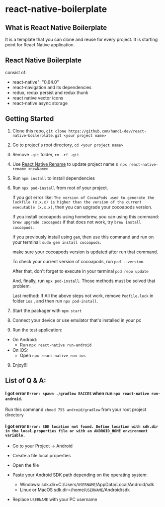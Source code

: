 # react-native-boilerplate

## What is React Native Boilerplate

It is a template that you can clone and reuse for every project. It is starting point for React Native application.

## React Native Boilerplate

consist of:

- react-native": "0.64.0"
- react-navigation and its dependencies
- redux, redux persist and redux thunk
- react native vector icons
- react-native async storage

## Getting Started

1. Clone this repo, `git clone https://github.com/handi-dev/react-native-boilerplate.git <your project name>`
2. Go to project's root directory, `cd <your project name>`
3. Remove `.git` folder, `rm -rf .git`
4. Use [React Native Rename](https://github.com/junedomingo/react-native-rename) to update project name `$ npx react-native-rename <newName>`
5. Run `npm install` to install dependencies
6. Run `npx pod-install` from root of your project.

   If you got error like: `The version of CocoaPods used to generate the lockfile (x.x.x) is higher than the version of the current executable (x.x.x)`, then you can upgrade your cocoapods version.

   If you install cocoapods using homebrew, you can using this command: `brew upgrade cocoapods` if that does not work, try `brew install cocoapods`.

   If you previously install using `gem`, then use this command and run on your terminal: `sudo gem install cocoapods`.

   make sure your cocoapods version is updated after run that command.

   To check your current version of cocoapods, run `pod --version`.

   After that, don't forget to execute in your terminal `pod repo update`

   And, finally, run `npx pod-install`. Those methods must be solved that problem.

   Last method: If All the above steps not work, remove `Podfile.lock` in folder `ios` , and then run `npx pod-install`.

7. Start the packager with `npm start`
8. Connect your device or use emulator that's installed in your pc
9. Run the test application:

- On Android:
  - Run `npx react-native run-android`
- On iOS:
  - Open `npx react-native run-ios`

9. Enjoy!!!

## List of Q & A:

#### I got error `Error: spawn ./gradlew EACCES` when run `npx react-native run-android`.

Run this command `chmod 755 android/gradlew` from your root project directory

#### I got error `Error: SDK location not found. Define location with sdk.dir in the local.properties file or with an ANDROID_HOME environment variable.`

- Go to your Project -> Android
- Create a file local.properties
- Open the file
- Paste your Android SDK path depending on the operating system:

  - Windows:
    sdk.dir=C:/Users/`USERNAME`/AppData/Local/Android/sdk
  - Linux or MacOS
    sdk.dir=/home/`USERNAME`/Android/sdk

- Replace `USERNAME` with your PC username
